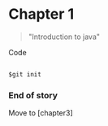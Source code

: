 # Chapter 1

> "Introduction to java"

Code


~~~ Java code

$git init

~~~

### End of story


Move to [chapter3]
